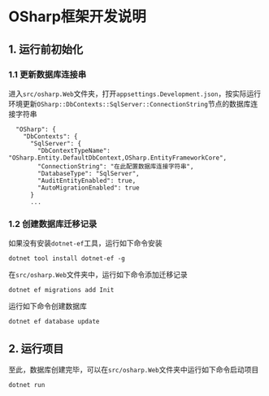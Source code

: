 ﻿# OSharp框架开发说明
## 1. 运行前初始化
### 1.1 更新数据库连接串
进入`src/osharp.Web`文件夹，打开`appsettings.Development.json`，按实际运行环境更新`OSharp::DbContexts::SqlServer::ConnectionString`节点的数据库连接字符串
```
  "OSharp": {
    "DbContexts": {
      "SqlServer": {
        "DbContextTypeName": "OSharp.Entity.DefaultDbContext,OSharp.EntityFrameworkCore",
        "ConnectionString": "在此配置数据库连接字符串",
        "DatabaseType": "SqlServer",
        "AuditEntityEnabled": true,
        "AutoMigrationEnabled": true
      }
      ...
```

### 1.2 创建数据库迁移记录
如果没有安装`dotnet-ef`工具，运行如下命令安装
```
dotnet tool install dotnet-ef -g
```
在`src/osharp.Web`文件夹中，运行如下命令添加迁移记录
```
dotnet ef migrations add Init
```
运行如下命令创建数据库
```
dotnet ef database update
```
## 2. 运行项目
至此，数据库创建完毕，可以在`src/osharp.Web`文件夹中运行如下命令启动项目
```
dotnet run
```
